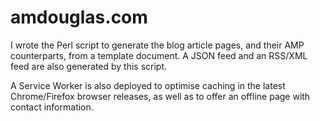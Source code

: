 # amdouglas.com

I wrote the Perl script to generate the blog article pages, and their AMP counterparts, from a template document. A JSON feed and an RSS/XML feed are also generated by this script.

A Service Worker is also deployed to optimise caching in the latest Chrome/Firefox browser releases, as well as to offer an offline page with contact information.
